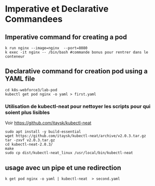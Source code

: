 # Imperative et Declarative Commandees
## Imperative command for creating a pod
```shell
k run nginx --image=nginx  --port=8080
k exec -it nginx -- /bin/bash #commande bonus pour rentrer dans le conteneur
```
 
## Declarative command for creation pod using a YAML file
```shell
cd k8s-webforce3/lab-pod
kubectl get pod nginx -o yaml > first.yaml
```
### Utilisation de kubectl-neat pour nettoyer les scripts pour qui soient plus lisibles
Voir https://github.com/itaysk/kubectl-neat
```shell
sudo apt install -y build-essential
wget https://github.com/itaysk/kubectl-neat/archive/v2.0.3.tar.gz
tar -zxvf v2.0.3.tar.gz 
cd kubectl-neat-2.0.3/
make
sudo cp dist/kubectl-neat_linux /usr/local/bin/kubectl-neat
```
## usage avec un pipe et une redirection 
```
k get pod nginx -o yaml | kubectl-neat  > second.yaml
```



